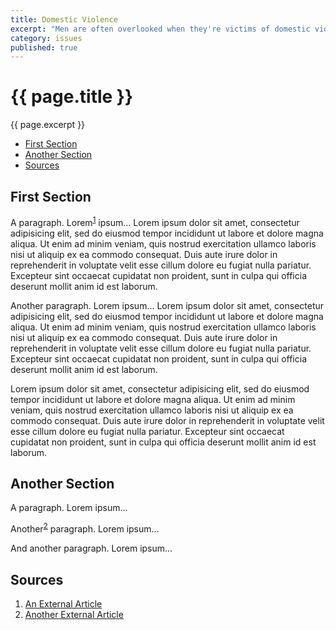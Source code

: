 ```yaml
---
title: Domestic Violence
excerpt: "Men are often overlooked when they're victims of domestic violence. There's a severe lack of resources available, from counseling to shelters. Male victims of DV can be reluctant to report incidents as well, due to a number of factors, such as gender roles and bias in the legal system."
category: issues
published: true
---
```


# {{ page.title }}

{{ page.excerpt }}

* [First Section](#first-section)
* [Another Section](#another-section)
* [Sources](#sources)

## First Section
A paragraph. Lorem<sup>[1](#1)</sup> ipsum... Lorem ipsum dolor sit amet, consectetur adipisicing elit, sed do eiusmod tempor incididunt ut labore et dolore magna aliqua. Ut enim ad minim veniam, quis nostrud exercitation ullamco laboris nisi ut aliquip ex ea commodo consequat. Duis aute irure dolor in reprehenderit in voluptate velit esse cillum dolore eu fugiat nulla pariatur. Excepteur sint occaecat cupidatat non proident, sunt in culpa qui officia deserunt mollit anim id est laborum.

Another paragraph. Lorem ipsum... Lorem ipsum dolor sit amet, consectetur adipisicing elit, sed do eiusmod tempor incididunt ut labore et dolore magna aliqua. Ut enim ad minim veniam, quis nostrud exercitation ullamco laboris nisi ut aliquip ex ea commodo consequat. Duis aute irure dolor in reprehenderit in voluptate velit esse cillum dolore eu fugiat nulla pariatur. Excepteur sint occaecat cupidatat non proident, sunt in culpa qui officia deserunt mollit anim id est laborum.

Lorem ipsum dolor sit amet, consectetur adipisicing elit, sed do eiusmod tempor incididunt ut labore et dolore magna aliqua. Ut enim ad minim veniam, quis nostrud exercitation ullamco laboris nisi ut aliquip ex ea commodo consequat. Duis aute irure dolor in reprehenderit in voluptate velit esse cillum dolore eu fugiat nulla pariatur. Excepteur sint occaecat cupidatat non proident, sunt in culpa qui officia deserunt mollit anim id est laborum.

## Another Section
A paragraph. Lorem ipsum...

Another<sup>[2](#2)</sup> paragraph. Lorem ipsum...

And another paragraph. Lorem ipsum...

## Sources
1. <a id="1" href="http://example.com">An External Article</a>
2. <a id="2" href="http://github.com">Another External Article</a>
